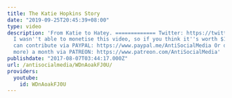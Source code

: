 ```yaml
---
title: The Katie Hopkins Story
date: "2019-09-25T20:45:39+08:00"
type: video
description: 'From Katie to Hatey. ============= Twitter: https://twitter.com/ASM_AntiSocial
  I wasn''t able to monetise this video, so if you think it''s worth $1 or more you
  can contribute via PAYPAL: https://www.paypal.me/AntiSocialMedia Or donate $1 (or
  more) a month via PATREON: https://www.patreon.com/AntiSocialMedia'
publishdate: "2017-08-07T03:44:17.000Z"
url: /antisocialmedia/WDnAoakFJ0U/
providers:
  youtube:
    id: WDnAoakFJ0U
---
```


